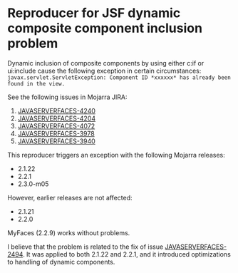 # Reproducer for JSF dynamic composite component inclusion problem

Dynamic inclusion of composite components by using either c:if or ui:include cause the following exception in
certain circumstances:
`javax.servlet.ServletException: Component ID *xxxxxx* has already been found in the view.`

See the following issues in Mojarra JIRA:

1. [JAVASERVERFACES-4240](https://java.net/jira/browse/JAVASERVERFACES-4240)
2. [JAVASERVERFACES-4204](https://java.net/jira/browse/JAVASERVERFACES-4204)
3. [JAVASERVERFACES-4072](https://java.net/jira/browse/JAVASERVERFACES-4072)
4. [JAVASERVERFACES-3978](https://java.net/jira/browse/JAVASERVERFACES-3978)
5. [JAVASERVERFACES-3940](https://java.net/jira/browse/JAVASERVERFACES-3940)

This reproducer triggers an exception with the following Mojarra releases:

* 2.1.22
* 2.2.1
* 2.3.0-m05

However, earlier releases are not affected:

* 2.1.21
* 2.2.0

MyFaces (2.2.9) works without problems.

I believe that the problem is related to the fix of issue
[JAVASERVERFACES-2494](https://java.net/jira/browse/JAVASERVERFACES-2494).
It was applied to both 2.1.22 and 2.2.1, and it introduced optimizations to handling of dynamic components.

